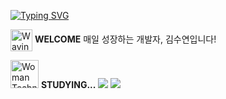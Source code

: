 <a href="https://git.io/typing-svg"><img src="https://readme-typing-svg.demolab.com?font=Fira+Code&size=18&pause=4000&color=FFB6FF&width=435&lines=I+am+Suyeon+Kim%2C+a+full-stack+developer" alt="Typing SVG" /></a><p>
  <img src="https://raw.githubusercontent.com/Tarikul-Islam-Anik/Animated-Fluent-Emojis/master/Emojis/Hand%20gestures/Waving%20Hand%20Light%20Skin%20Tone.png" alt="Waving Hand Light Skin Tone" width="35" height="35" style="vertical-align: middle;" />
  <strong>WELCOME</strong>
  매일 성장하는 개발자, 김수연입니다!
</p>

<p>
  <img src="https://raw.githubusercontent.com/Tarikul-Islam-Anik/Animated-Fluent-Emojis/master/Emojis/People%20with%20professions/Woman%20Technologist%20Light%20Skin%20Tone.png" alt="Woman Technologist Light Skin     Tone" width="45" height="45" />
  <strong>STUDYING...</strong> 
  <img src="https://img.shields.io/badge/React-20232A?style=for-the-badge&logo=react&logoColor=61DAFB" />
  <img src="https://img.shields.io/badge/Spring-6DB33F?style=for-the-badge&logo=spring&logoColor=white" /> 

</p>
